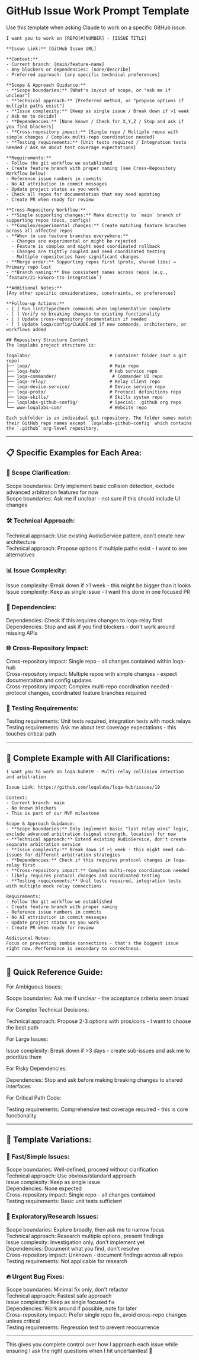# GitHub Issue Work Prompt Template

Use this template when asking Claude to work on a specific GitHub issue.


```
I want you to work on [REPO]#[NUMBER] - [ISSUE TITLE]

**Issue Link:** [GitHub Issue URL]

**Context:**
- Current branch: [main/feature-name]
- Any blockers or dependencies: [none/describe]
- Preferred approach: [any specific technical preferences]

**Scope & Approach Guidance:**
- **Scope boundaries:** [What's in/out of scope, or "ask me if unclear"]
- **Technical approach:** [Preferred method, or "propose options if multiple paths exist"]
- **Issue complexity:** [Keep as single issue / Break down if >1 week / Ask me to decide]
- **Dependencies:** [None known / Check for X,Y,Z / Stop and ask if you find blockers]
- **Cross-repository impact:** [Single repo / Multiple repos with simple changes / Complex multi-repo coordination needed]
- **Testing requirements:** [Unit tests required / Integration tests needed / Ask me about test coverage expectations]

**Requirements:**
- Follow the git workflow we established
- Create feature branch with proper naming (see Cross-Repository Workflow below)
- Reference issue numbers in commits
- No AI attribution in commit messages
- Update project status as you work
- Check all repos for documentation that may need updating
- Create PR when ready for review

**Cross-Repository Workflow:**
- **Simple supporting changes:** Make directly to `main` branch of supporting repos (docs, configs)
- **Complex/experimental changes:** Create matching feature branches across all affected repos
- **When to use feature branches everywhere:**
  - Changes are experimental or might be rejected
  - Feature is complex and might need coordinated rollback
  - Changes are tightly coupled and need coordinated testing
  - Multiple repositories have significant changes
- **Merge order:** Supporting repos first (proto, shared libs) → Primary repo last
- **Branch naming:** Use consistent names across repos (e.g., `feature/21-kokoro-tts-integration`)

**Additional Notes:**
[Any other specific considerations, constraints, or preferences]

**Follow-up Actions:**
- [ ] Run lint/typecheck commands when implementation complete
- [ ] Verify no breaking changes to existing functionality
- [ ] Update cross-repository documentation if needed
- [ ] Update loqa/config/CLAUDE.md if new commands, architecture, or workflows added

## Repository Structure Context
The loqalabs project structure is:

loqalabs/                              # Container folder (not a git repo)
├── loqa/                              # Main repo
├── loqa-hub/                          # Hub service repo  
├── loqa-commander/                     # Commander UI repo
├── loqa-relay/                        # Relay client repo
├── loqa-device-service/               # Device service repo
├── loqa-proto/                        # Protocol definitions repo
├── loqa-skills/                       # Skills system repo
├── loqalabs-github-config/            # Special: .github org repo
└── www-loqalabs-com/                  # Website repo

Each subfolder is an individual git repository. The folder names match their GitHub repo names except `loqalabs-github-config` which contains the `.github` org-level repository.
```
---

## 📋 Specific Examples for Each Area:

### 🎯 Scope Clarification:

Scope boundaries: Only implement basic collision detection, exclude advanced arbitration features for now  
Scope boundaries: Ask me if unclear - not sure if this should include UI changes

### 🛠️ Technical Approach:

Technical approach: Use existing AudioService pattern, don't create new architecture  
Technical approach: Propose options if multiple paths exist - I want to see alternatives

### 📊 Issue Complexity:

Issue complexity: Break down if >1 week - this might be bigger than it looks  
Issue complexity: Keep as single issue - I want this done in one focused PR

### 🔗 Dependencies:

Dependencies: Check if this requires changes to loqa-relay first  
Dependencies: Stop and ask if you find blockers - don't work around missing APIs

### 🌐 Cross-Repository Impact:

Cross-repository impact: Single repo - all changes contained within loqa-hub  
Cross-repository impact: Multiple repos with simple changes - expect documentation and config updates  
Cross-repository impact: Complex multi-repo coordination needed - protocol changes, coordinated feature branches required

### 🧪 Testing Requirements:

Testing requirements: Unit tests required, integration tests with mock relays  
Testing requirements: Ask me about test coverage expectations - this touches critical path

---

## 🎯 Complete Example with All Clarifications:

```
I want you to work on loqa-hub#19 - Multi-relay collision detection and arbitration

Issue Link: https://github.com/loqalabs/loqa-hub/issues/19

Context:
- Current branch: main
- No known blockers
- This is part of our MVP milestone

Scope & Approach Guidance:
- **Scope boundaries:** Only implement basic "last relay wins" logic, exclude advanced arbitration (signal strength, location) for now
- **Technical approach:** Extend existing AudioService, don't create separate arbitration service
- **Issue complexity:** Break down if >1 week - this might need sub-issues for different arbitration strategies
- **Dependencies:** Check if this requires protocol changes in loqa-relay first
- **Cross-repository impact:** Complex multi-repo coordination needed - likely requires protocol changes and coordinated testing
- **Testing requirements:** Unit tests required, integration tests with multiple mock relay connections

Requirements:
- Follow the git workflow we established
- Create feature branch with proper naming
- Reference issue numbers in commits
- No AI attribution in commit messages
- Update project status as you work
- Create PR when ready for review

Additional Notes:
Focus on preventing zombie connections - that's the biggest issue right now. Performance is secondary to correctness.
```

---

## 🔧 Quick Reference Guide:

For Ambiguous Issues:

Scope boundaries: Ask me if unclear - the acceptance criteria seem broad

For Complex Technical Decisions:

Technical approach: Propose 2-3 options with pros/cons - I want to choose the best path

For Large Issues:

Issue complexity: Break down if >3 days - create sub-issues and ask me to prioritize them

For Risky Dependencies:

Dependencies: Stop and ask before making breaking changes to shared interfaces

For Critical Path Code:

Testing requirements: Comprehensive test coverage required - this is core functionality

---

## 🎯 Template Variations:

### 🚀 Fast/Simple Issues:

Scope boundaries: Well-defined, proceed without clarification  
Technical approach: Use obvious/standard approach  
Issue complexity: Keep as single issue  
Dependencies: None expected  
Cross-repository impact: Single repo - all changes contained  
Testing requirements: Basic unit tests sufficient

### 🤔 Exploratory/Research Issues:

Scope boundaries: Explore broadly, then ask me to narrow focus  
Technical approach: Research multiple options, present findings  
Issue complexity: Investigation only, don't implement yet  
Dependencies: Document what you find, don't resolve  
Cross-repository impact: Unknown - document findings across all repos  
Testing requirements: Not applicable for research

### 🔥 Urgent Bug Fixes:

Scope boundaries: Minimal fix only, don't refactor  
Technical approach: Fastest safe approach  
Issue complexity: Keep as single focused fix  
Dependencies: Work around if possible, note for later  
Cross-repository impact: Prefer single repo fix, avoid cross-repo changes unless critical  
Testing requirements: Regression test to prevent reoccurrence

---

This gives you complete control over how I approach each issue while ensuring I ask the right questions when I hit uncertainties! 🎯